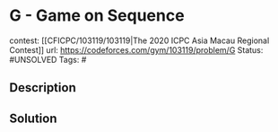 # G - Game on Sequence

contest: [[CFICPC/103119/103119|The 2020 ICPC Asia Macau Regional Contest]]
url: https://codeforces.com/gym/103119/problem/G
Status: #UNSOLVED
Tags: #

## Description

## Solution

